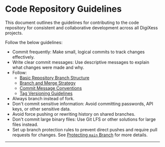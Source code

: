 # Code Repository Guidelines

This document outlines the guidelines for contributing to the code repository for consistent and collaborative development across all DigiXess projects.

Follow the below guidelines:

- Commit frequently: Make small, logical commits to track changes effectively.
- Write clear commit messages: Use descriptive messages to explain what changes were made and why.
- Follow:
    - [Basic Repository Branch Structure][basic-repo-branch-structure]
    - [Branch and Merge Strategy][branch-merge-strategy]
    - [Commit Message Conventions][commit-message-conventions]
    - [Tag Versioning Guidelines][tag-versioning-guidelines]
- Always branch instead of fork.
- Don't commit sensitive information: Avoid committing passwords, API keys, or other sensitive data.
- Avoid force pushing or rewriting history on shared branches.
- Don't commit large binary files: Use Git LFS or other solutions for large files instead.
- Set up branch protection rules to prevent direct pushes and require pull requests for changes. See [Protecting `main` Branch](/common/protecting-main-branch.md "Protecting `main`") for more details.

---

[basic-repo-branch-structure]: /code/basic-repo-branch-structure.md "Basic Repository Branch Structure"
[branch-merge-strategy]:/code/branch-merge-strategy.md "Branch and Merge Strategy"
[commit-message-conventions]: /code/commit-message-conventions.md "Commit Message Conventions"
[tag-versioning-guidelines]: /code/tag-versioning-guidelines.md "Tag Versioning Guidelines"


